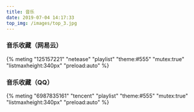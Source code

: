 ```yaml
---
title: 音乐
date: 2019-07-04 14:17:33
top_img: /images/top_3.jpg
---
```

### 音乐收藏（网易云）
{% meting "125157221" "netease" "playlist" "theme:#555" "mutex:true" "listmaxheight:340px" "preload:auto" %}

### 音乐收藏（QQ）
{% meting "6987835161" "tencent" "playlist" "theme:#555" "mutex:true" "listmaxheight:340px" "preload:auto" %}

